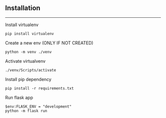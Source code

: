 
## Installation
---

Install virtualenv
```
pip install virtualenv
```

Create a new env (ONLY IF NOT CREATED)
```
python -m venv ./venv
```

Activate virtualvenv
```
./venv/Scripts/activate
```

Install pip dependency 
```
pip install -r requirements.txt
```

Run flask app
```
$env:FLASK_ENV = "development"
python -m flask run
```